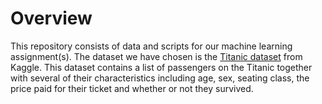 # Overview

This repository consists of data and scripts for our machine learning assignment(s). The dataset we have chosen is the [Titanic dataset](https://www.kaggle.com/c/titanic) from Kaggle. This dataset contains a list of passengers on the Titanic together with several of their characteristics including age, sex, seating class, the price paid for their ticket and whether or not they survived.

